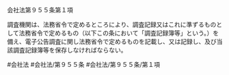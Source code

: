 会社法第９５５条第１項

調査機関は、法務省令で定めるところにより、調査記録又はこれに準ずるものとして法務省令で定めるもの（以下この条において「調査記録簿等」という。）を備え、電子公告調査に関し法務省令で定めるものを記載し、又は記録し、及び当該調査記録簿等を保存しなければならない。

#会社法
#会社法/第９５５条
#会社法/第９５５条/第１項
